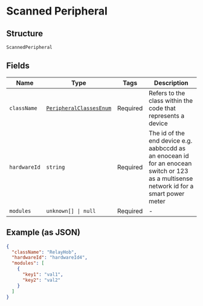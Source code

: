 
# Scanned Peripheral

## Structure

`ScannedPeripheral`

## Fields

| Name | Type | Tags | Description |
|  --- | --- | --- | --- |
| `className` | [`PeripheralClassesEnum`](/doc/models/peripheral-classes-enum.md) | Required | Refers to the class within the code that represents a device |
| `hardwareId` | `string` | Required | The id of the end device e.g. aabbccdd as an enocean id for an enocean switch or 123 as a multisense network id for a smart power meter |
| `modules` | `unknown[] \| null` | Required | - |

## Example (as JSON)

```json
{
  "className": "RelayHob",
  "hardwareId": "hardwareId4",
  "modules": [
    {
      "key1": "val1",
      "key2": "val2"
    }
  ]
}
```

